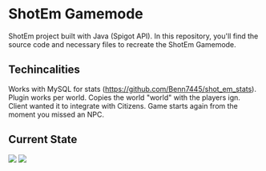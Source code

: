# ShotEm Gamemode
ShotEm project built with Java (Spigot API). 
In this repository, you'll find the source code and necessary files to recreate the ShotEm Gamemode.

## Techincalities
Works with MySQL for stats (https://github.com/Benn7445/shot_em_stats).
Plugin works per world. Copies the world "world" with the players ign.
Client wanted it to integrate with Citizens.
Game starts again from the moment you missed an NPC.

## Current State
![](https://im.ezgif.com/tmp/ezgif-1-99bbaad464.gif)
![](https://im.ezgif.com/tmp/ezgif-1-f01d75e6e7.gif)
